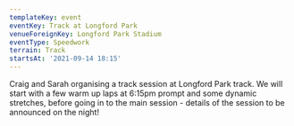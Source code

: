 ```yaml
---
templateKey: event
eventKey: Track at Longford Park
venueForeignKey: Longford Park Stadium
eventType: Speedwork
terrain: Track
startsAt: '2021-09-14 18:15'
---
```

Craig and Sarah organising a track session at Longford Park track. We will start with a few 
warm up laps at 6:15pm prompt and some dynamic stretches, before going in to the main session - details of the session 
to be announced on the night!
